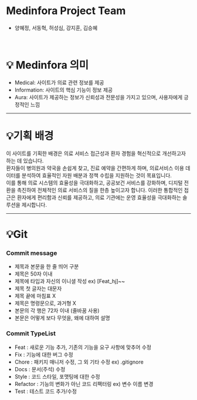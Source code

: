 # Medinfora Project Team
- 양혜정, 서동혁, 허성심, 강지훈, 김승혜
<br>

# 💡 Medinfora 의미
- Medical: 사이트가 의료 관련 정보를 제공
- Information: 사이트의 핵심 기능이 정보 제공
- Aura: 사이트가 제공하는 정보가 신뢰성과 전문성을 가지고 있으며, 사용자에게 긍정적인 느낌

---

# 💡기획 배경
이 사이트를 기획한 배경은 의료 서비스 접근성과 환자 경험을 혁신적으로 개선하고자 하는 데 있습니다.
<br>
환자들이 병의원과 약국을 손쉽게 찾고, 진료 예약을 간편하게 하며, 의료서비스 이용 데이터를 분석하여 효율적인 자원 배분과 정책 수립을 지원하는 것이 목표입니다.
<br>
이를 통해 의료 시스템의 효율성을 극대화하고, 공공보건 서비스를 강화하며, 디지털 전환을 촉진하여 전체적인 의료 서비스의 질을 한층 높이고자 합니다.
이러한 통합적인 접근은 환자에게 편리함과 신뢰를 제공하고, 의료 기관에는 운영 효율성을 극대화하는 솔루션을 제시합니다.

---

# 💡Git

### Commit message
- 제목과 본문을 한 줄 띄어 구분
- 제목은 50자 이내
- 제목에 타입과 자신의 이니셜 작성 ex) [Feat_hj]~~
- 제목 첫 글자는 대문자
- 제목 끝에 마침표 X
- 제목은 명령문으로, 과거형 X
- 본문의 각 행은 72자 이내 (줄바꿈 사용)
- 본문은 어떻게 보다 무엇을, 왜에 대하여 설명

### Commit TypeList
- Feat : 새로운 기능 추가, 기존의 기능을 요구 사항에 맞추어 수정
- Fix : 기능에 대한 버그 수정
- Chore : 패키지 매니저 수정, 그 외 기타 수정 ex) .gitignore
- Docs : 문서(주석) 수정
- Style : 코드 스타일, 포맷팅에 대한 수정
- Refactor : 기능의 변화가 아닌 코드 리팩터링 ex) 변수 이름 변경
- Test : 테스트 코드 추가/수정

